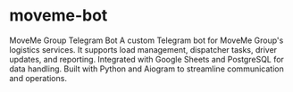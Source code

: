 # moveme-bot
MoveMe Group Telegram Bot  A custom Telegram bot for MoveMe Group's logistics services. It supports load management, dispatcher tasks, driver updates, and reporting. Integrated with Google Sheets and PostgreSQL for data handling. Built with Python and Aiogram to streamline communication and operations.
